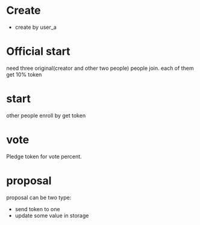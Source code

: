 # Create
- create by user_a

# Official start
need three original(creator and other two people) people join.
each of them get 10% token

# start
other people enroll by get token

# vote
Pledge token for vote percent.

# proposal
proposal can be two type:
- send token to one
- update some value in storage

